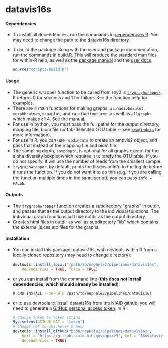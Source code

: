 # datavis16s

#### Dependencies

- To install all dependencies, run the commands in [dependencies.R](scripts/dependencies.R).  You may need to change the path to the datavis16s directory.

-   To build the package along with the user and package documentation, run the commands in [build.R](scripts/build.R). This will produce the standard man files for within-R help, as well as the [package manual](doc/Reference_Manual_datavis16s.md) and the [user docs](doc/user_doc.md).

    ``` r
    source("scripts/build.R")
    ```

#### Usage

- The generic wrapper function to be called from rpy2 is [`trygraphwrapper`](doc/Reference_Manual_datavis16s.md#trygraphwrapper).  It returns 0 for success and 1 for failure.  See the function help for examples.  
- There are 4 main functions for making graphs: `alphadivboxplot`, `morphheatmap`, `pcoaplot`, and `rarefactioncurve`, as well as `allgraphs` which makes all 4.  See the [manual](doc/Reference_Manual_datavis16s.md).
- For use in python, you must pass the full paths for the output directory, mapping file, biom file (or tab-delimited OTU table -- see [`readindata`](doc/Reference_Manual_datavis16s.md#readindata) for more information).
- For use in R, you can use `readindata` to create an ampvis2 object, and pass that instead of the mapping file and biom file.
- The sampling depth, `sampdepth`, is optional for all graphs except for the alpha diversity boxplot which requires it to rarefy the OTU table.  If you do not specify, it will use the number of reads from the smallest sample.
- `trygraphwrapper`, by default, prints the R sessionInfo to the logfile before it runs the function.  If you do not want it to do this (e.g. if you are calling the function multiple times in the same script), you can pass `info = FALSE`.

#### Outputs

- The `trygraphwrapper` function creates a subdirectory "graphs" in outdir, and passes that as the output directory to the individual functions.  The individual graph functions just use outdir as the output directory.
- Creates html files in outdir as well as subdirectory "lib" which contains the external js,css,etc files for the graphs.

#### Installation

-   You can install this package, datavis16s, with devtools within R from a locally cloned repository (may need to change directory):

    ``` r
    devtools::install_local("/path/to/nephele2/pipelines/datavis16s", 
        dependencies = TRUE, force = TRUE)
    ```

-   or you can install from the command line (**this does not install dependencies, which should already be installed**):

    ``` bash
    R CMD INSTALL --no-help /path/to/nephele2/pipelines/datavis16s
    ```

-   or to use devtools to install datavis16s from the NIAID github, you will need to generate a [GitHub personal access token](https://help.github.com/articles/creating-a-personal-access-token-for-the-command-line/). In R:

    ``` r
    # change token to token string
    Sys.setenv(GITHUB_PAT = "token")
    # change ref to whichever branch
    devtools::install_github("bcbb/nephele2/pipelines/datavis16s", 
        host = "https://github.niaid.nih.gov/api/v3", ref = "16sdataviz", 
        dependencies = TRUE)
    ```
